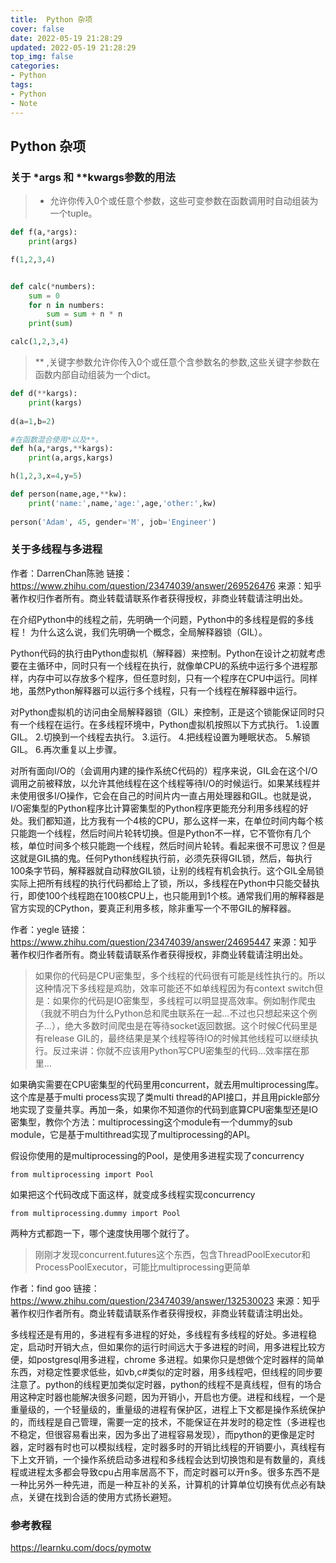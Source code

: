 ```yaml
---
title:  Python 杂项
cover: false
date: 2022-05-19 21:28:29
updated: 2022-05-19 21:28:29
top_img: false
categories:
- Python
tags: 
- Python
- Note
---
```

## Python 杂项

### 关于 *args 和 **kwargs参数的用法

> * 允许你传入0个或任意个参数，这些可变参数在函数调用时自动组装为一个tuple。

```python
def f(a,*args):
    print(args)

f(1,2,3,4)


def calc(*numbers):
    sum = 0
    for n in numbers:
        sum = sum + n * n
    print(sum)

calc(1,2,3,4)
```

>  ** ,关键字参数允许你传入0个或任意个含参数名的参数,这些关键字参数在函数内部自动组装为一个dict。

```python
def d(**kargs):
    print(kargs)
    
d(a=1,b=2)

#在函数混合使用*以及**。
def h(a,*args,**kargs):
    print(a,args,kargs)

h(1,2,3,x=4,y=5)

def person(name,age,**kw):
    print('name:',name,'age:',age,'other:',kw)
    
person('Adam', 45, gender='M', job='Engineer')
```


### 关于多线程与多进程

作者：DarrenChan陈驰
链接：https://www.zhihu.com/question/23474039/answer/269526476
来源：知乎
著作权归作者所有。商业转载请联系作者获得授权，非商业转载请注明出处。

在介绍Python中的线程之前，先明确一个问题，Python中的多线程是假的多线程！ 为什么这么说，我们先明确一个概念，全局解释器锁（GIL）。

Python代码的执行由Python虚拟机（解释器）来控制。Python在设计之初就考虑要在主循环中，同时只有一个线程在执行，就像单CPU的系统中运行多个进程那样，内存中可以存放多个程序，但任意时刻，只有一个程序在CPU中运行。同样地，虽然Python解释器可以运行多个线程，只有一个线程在解释器中运行。


对Python虚拟机的访问由全局解释器锁（GIL）来控制，正是这个锁能保证同时只有一个线程在运行。在多线程环境中，Python虚拟机按照以下方式执行。
1.设置GIL。
2.切换到一个线程去执行。
3.运行。
4.把线程设置为睡眠状态。
5.解锁GIL。
6.再次重复以上步骤。

对所有面向I/O的（会调用内建的操作系统C代码的）程序来说，GIL会在这个I/O调用之前被释放，以允许其他线程在这个线程等待I/O的时候运行。如果某线程并未使用很多I/O操作，它会在自己的时间片内一直占用处理器和GIL。也就是说，I/O密集型的Python程序比计算密集型的Python程序更能充分利用多线程的好处。我们都知道，比方我有一个4核的CPU，那么这样一来，在单位时间内每个核只能跑一个线程，然后时间片轮转切换。但是Python不一样，它不管你有几个核，单位时间多个核只能跑一个线程，然后时间片轮转。看起来很不可思议？但是这就是GIL搞的鬼。任何Python线程执行前，必须先获得GIL锁，然后，每执行100条字节码，解释器就自动释放GIL锁，让别的线程有机会执行。这个GIL全局锁实际上把所有线程的执行代码都给上了锁，所以，多线程在Python中只能交替执行，即使100个线程跑在100核CPU上，也只能用到1个核。通常我们用的解释器是官方实现的CPython，要真正利用多核，除非重写一个不带GIL的解释器。


作者：yegle
链接：https://www.zhihu.com/question/23474039/answer/24695447
来源：知乎
著作权归作者所有。商业转载请联系作者获得授权，非商业转载请注明出处。

> 如果你的代码是CPU密集型，多个线程的代码很有可能是线性执行的。所以这种情况下多线程是鸡肋，效率可能还不如单线程因为有context switch但是：如果你的代码是IO密集型，多线程可以明显提高效率。例如制作爬虫（我就不明白为什么Python总和爬虫联系在一起…不过也只想起来这个例子…），绝大多数时间爬虫是在等待socket返回数据。这个时候C代码里是有release GIL的，最终结果是某个线程等待IO的时候其他线程可以继续执行。反过来讲：你就不应该用Python写CPU密集型的代码…效率摆在那里…


如果确实需要在CPU密集型的代码里用concurrent，就去用multiprocessing库。这个库是基于multi process实现了类multi thread的API接口，并且用pickle部分地实现了变量共享。再加一条，如果你不知道你的代码到底算CPU密集型还是IO密集型，教你个方法：multiprocessing这个module有一个dummy的sub module，它是基于multithread实现了multiprocessing的API。

假设你使用的是multiprocessing的Pool，是使用多进程实现了concurrency

```from multiprocessing import Pool```

如果把这个代码改成下面这样，就变成多线程实现concurrency

```from multiprocessing.dummy import Pool```

两种方式都跑一下，哪个速度快用哪个就行了。
> 刚刚才发现concurrent.futures这个东西，包含ThreadPoolExecutor和ProcessPoolExecutor，可能比multiprocessing更简单


作者：find goo
链接：https://www.zhihu.com/question/23474039/answer/132530023
来源：知乎
著作权归作者所有。商业转载请联系作者获得授权，非商业转载请注明出处。

多线程还是有用的，多进程有多进程的好处，多线程有多线程的好处。多进程稳定，启动时开销大点，但如果你的运行时间远大于多进程的时间，用多进程比较方便，如postgresql用多进程，chrome 多进程。如果你只是想做个定时器样的简单东西，对稳定性要求低些，如vb,c#类似的定时器，用多线程吧，但线程的同步要注意了。python的线程更加类似定时器，python的线程不是真线程，但有的场合用这种定时器也能解决很多问题，因为开销小，开启也方便。进程和线程，一个是重量级的，一个轻量级的，重量级的进程有保护区，进程上下文都是操作系统保护的，而线程是自己管理，需要一定的技术，不能保证在并发时的稳定性（多进程也不稳定，但很容易看出来，因为多出了进程容易发现），而python的更像是定时器，定时器有时也可以模拟线程，定时器多时的开销比线程的开销要小，真线程有下上文开销，一个操作系统启动多进程和多线程会达到切换饱和是有数量的，真线程或进程太多都会导致cpu占用率居高不下，而定时器可以开n多。很多东西不是一种比另外一种先进，而是一种互补的关系，计算机的计算单位切换有优点必有缺点，关键在找到合适的使用方式扬长避短。


### 参考教程

https://learnku.com/docs/pymotw

